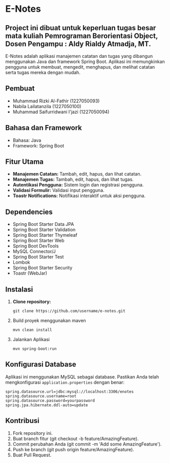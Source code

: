 # E-Notes
## Project ini dibuat untuk keperluan tugas besar mata kuliah Pemrograman Berorientasi Object, Dosen Pengampu : Aldy Rialdy Atmadja, MT.

E-Notes adalah aplikasi manajemen catatan dan tugas yang dibangun menggunakan Java dan framework Spring Boot. Aplikasi ini memungkinkan pengguna untuk membuat, mengedit, menghapus, dan melihat catatan serta tugas mereka dengan mudah.


## Pembuat
- Muhammad Rizki Al-Fathir (1227050093)
- Nabila Lailatanzila (1227050100)
- Muhammad Saifurridwani I'jazi (1227050094)

## Bahasa dan Framework
- Bahasa: Java
- Framework: Spring Boot

## Fitur Utama
- **Manajemen Catatan:** Tambah, edit, hapus, dan lihat catatan.
- **Manajemen Tugas:** Tambah, edit, hapus, dan lihat tugas.
- **Autentikasi Pengguna:** Sistem login dan registrasi pengguna.
- **Validasi Formulir:** Validasi input pengguna.
- **Toastr Notifications:** Notifikasi interaktif untuk aksi pengguna.

## Dependencies
- Spring Boot Starter Data JPA
- Spring Boot Starter Validation
- Spring Boot Starter Thymeleaf
- Spring Boot Starter Web
- Spring Boot DevTools
- MySQL Connector/J
- Spring Boot Starter Test
- Lombok
- Spring Boot Starter Security
- Toastr (WebJar)

## Instalasi
1. **Clone repository:**
   ```
   git clone https://github.com/username/e-notes.git
   ```
2. Build proyek menggunakan maven
   ```
   mvn clean install
   ```
3. Jalankan Aplikasi
   ```
   mvn spring-boot:run
   ```
## Konfigurasi Database
Aplikasi ini menggunakan MySQL sebagai database. Pastikan Anda telah mengkonfigurasi `application.properties` dengan benar:
```
spring.datasource.url=jdbc:mysql://localhost:3306/enotes
spring.datasource.username=root
spring.datasource.password=yourpassword
spring.jpa.hibernate.ddl-auto=update
```
## Kontribusi
1. Fork repository ini.
2. Buat branch fitur (git checkout -b feature/AmazingFeature).
3. Commit perubahan Anda (git commit -m 'Add some AmazingFeature').
4. Push ke branch (git push origin feature/AmazingFeature).
5. Buat Pull Request.

   
